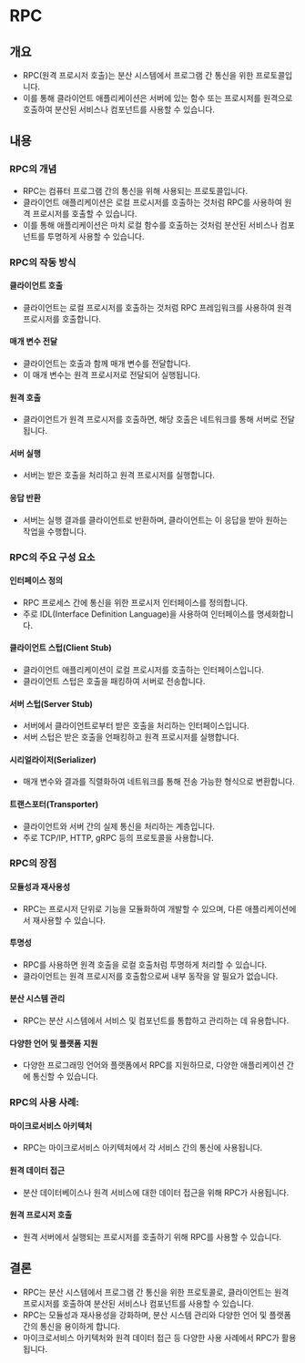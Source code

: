 
# RPC

## 개요
- RPC(원격 프로시저 호출)는 분산 시스템에서 프로그램 간 통신을 위한 프로토콜입니다.
- 이를 통해 클라이언트 애플리케이션은 서버에 있는 함수 또는 프로시저를 원격으로 호출하여 분산된 서비스나 컴포넌트를 사용할 수 있습니다.


## 내용

### RPC의 개념
- RPC는 컴퓨터 프로그램 간의 통신을 위해 사용되는 프로토콜입니다. 
- 클라이언트 애플리케이션은 로컬 프로시저를 호출하는 것처럼 RPC를 사용하여 원격 프로시저를 호출할 수 있습니다.
- 이를 통해 애플리케이션은 마치 로컬 함수를 호출하는 것처럼 분산된 서비스나 컴포넌트를 투명하게 사용할 수 있습니다.

### RPC의 작동 방식
#### 클라이언트 호출
-  클라이언트는 로컬 프로시저를 호출하는 것처럼 RPC 프레임워크를 사용하여 원격 프로시저를 호출합니다.

#### 매개 변수 전달
- 클라이언트는 호출과 함께 매개 변수를 전달합니다.
- 이 매개 변수는 원격 프로시저로 전달되어 실행됩니다.

#### 원격 호출
- 클라이언트가 원격 프로시저를 호출하면, 해당 호출은 네트워크를 통해 서버로 전달됩니다.

#### 서버 실행
- 서버는 받은 호출을 처리하고 원격 프로시저를 실행합니다.

#### 응답 반환
- 서버는 실행 결과를 클라이언트로 반환하며, 클라이언트는 이 응답을 받아 원하는 작업을 수행합니다.

### RPC의 주요 구성 요소
#### 인터페이스 정의
- RPC 프로세스 간에 통신을 위한 프로시저 인터페이스를 정의합니다. 
- 주로 IDL(Interface Definition Language)을 사용하여 인터페이스를 명세화합니다.

#### 클라이언트 스텁(Client Stub)
- 클라이언트 애플리케이션이 로컬 프로시저를 호출하는 인터페이스입니다.
- 클라이언트 스텁은 호출을 패킹하여 서버로 전송합니다.

#### 서버 스텁(Server Stub)
- 서버에서 클라이언트로부터 받은 호출을 처리하는 인터페이스입니다. 
- 서버 스텁은 받은 호출을 언패킹하고 원격 프로시저를 실행합니다.

#### 시리얼라이저(Serializer)
- 매개 변수와 결과를 직렬화하여 네트워크를 통해 전송 가능한 형식으로 변환합니다.

#### 트랜스포터(Transporter)
- 클라이언트와 서버 간의 실제 통신을 처리하는 계층입니다.
- 주로 TCP/IP, HTTP, gRPC 등의 프로토콜을 사용합니다.

### RPC의 장점
#### 모듈성과 재사용성
- RPC는 프로시저 단위로 기능을 모듈화하여 개발할 수 있으며, 다른 애플리케이션에서 재사용할 수 있습니다.

#### 투명성
- RPC를 사용하면 원격 호출을 로컬 호출처럼 투명하게 처리할 수 있습니다. 
- 클라이언트는 원격 프로시저를 호출함으로써 내부 동작을 알 필요가 없습니다.

#### 분산 시스템 관리
- RPC는 분산 시스템에서 서비스 및 컴포넌트를 통합하고 관리하는 데 유용합니다.

#### 다양한 언어 및 플랫폼 지원
- 다양한 프로그래밍 언어와 플랫폼에서 RPC를 지원하므로, 다양한 애플리케이션 간에 통신할 수 있습니다.

### RPC의 사용 사례:
#### 마이크로서비스 아키텍처
- RPC는 마이크로서비스 아키텍처에서 각 서비스 간의 통신에 사용됩니다.

#### 원격 데이터 접근
- 분산 데이터베이스나 원격 서비스에 대한 데이터 접근을 위해 RPC가 사용됩니다.

#### 원격 프로시저 호출
- 원격 서버에서 실행되는 프로시저를 호출하기 위해 RPC를 사용할 수 있습니다.

## 결론
- RPC는 분산 시스템에서 프로그램 간 통신을 위한 프로토콜로, 클라이언트는 원격 프로시저를 호출하여 분산된 서비스나 컴포넌트를 사용할 수 있습니다.
- RPC는 모듈성과 재사용성을 강화하며, 분산 시스템 관리와 다양한 언어 및 플랫폼 간의 통신을 용이하게 합니다.
- 마이크로서비스 아키텍처와 원격 데이터 접근 등 다양한 사용 사례에서 RPC가 활용됩니다.


